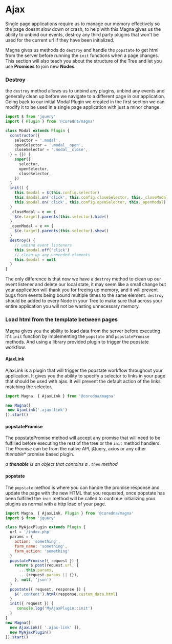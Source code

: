 # Ajax
Single page applications require us to manage our memory effectively so the page doesnt slow down or crash, to help 
with this Magna gives us the ability to unbind our events, destroy any third party plugins that won't be used for 
the current url if they have been initialized.

Magna gives us methods do `destroy` and handle the `popstate` to get html from the server before running the 
`init` functions when a page changes. This section will also teach you about the structure of the Tree and let you 
use **Promises** to join new **Nodes**.

### Destroy
the `destroy` method allows us to unbind any plugins, unbind any events and generally clean up before we navigate to 
a different page in our application. Going back to our initial Modal Plugin we created in the first section we can 
modify it to be used in a single page application with just a minor change.

```javascript
import $ from 'jquery'
import { Plugin } from '@coredna/magna'

class Modal extends Plugin {
  constructor({
    selector = '.modal',
    openSelector = '.modal__open',
    closeSelector = '.modal__close',
  } = {}) {
    super({
      selector,
      openSelector,
      closeSelector,
    })
  }
  init() {
    this.$modal = $(this.config.selector)
    this.$modal.on('click', this.config.closeSelector, this._closeModal)
    this.$modal.on('click', this.config.openSelector, this._openModal)
  }
  _closeModal = e => {
    $(e.target).parents(this.selector).hide()
  }
  _openModal = e => {
    $(e.target).parents(this.selector).show()
  }
  destroy() {
    // unbind event listeners
    this.$modal.off('click')
    // clean up any unneeded elements
    this.$modal = null
  }
}
```

The only difference is that now we have a `destroy` method to clean up our event listener and delete our local state,
it may seem like a small change but your application will thank you for freeing up memory, and it will prevent bugs 
from events being bound multiple times to the same element. `destroy` should be added to every Node in your Tree to 
make sure that across your entire application you will not be wasting unnecessary memory.

### Load html from the template between pages
Magna gives you the ability to load data from the server before executing it's `init` function by implementing the
 `popstate` and `popstatePromise` methods. And using a library provided plugin to trigger the popstate workflow.
 
#### AjaxLink
AjaxLink is a plugin that will trigger the popstate workflow throughout your application. It gives you the ability to
 specify a selector to links in your page that should be used with ajax. It will prevent the default action of the 
 links matching the selector.
 
 ```javascript
import Magna, { AjaxLink } from '@coredna/magna'

new Magna([
  new AjaxLink('.ajax-link')
]).start()
```
 
#### popstatePromise
The popstatePromise method will accept any promise that will need to be fulfilled before executing the rest of the 
tree or the `init` method handlers. The *Promise* can be from the native API, jQuery, axios or any other *thenable** 
promise based plugin.

*a **thenable** is an object that contains a `.then` method*

#### popstate
The `popstate` method is where you can handle the promise response and update the page with the new HTML that you 
requested, once popstate has been fulfilled the `init` method will be called to continue initializing your plugins as
 normal with a http load of your page.

```javascript
import Magna, { AjaxLink, Plugin } from '@coredna/magna'
import $ from 'jquery'

class MyAjaxPlugin extends Plugin {
  url = '/index.php'
  params = {
    action: 'something',
    form_name: 'something',
    form_action: 'something'
  }
  popstatePromise({ request }) {
    return $.post(request.url, { 
      ...this.params, 
      ...(request.params || {}),
    }, null, 'json')
  }
  popstate({ request, response }) {
    $('.content').html(response.custom_data.html) 
  }
  init({ request }) {
     console.log('MyAjaxPlugin::init')
  }
}
new Magna([
  new AjaxLink([ '.ajax-link' ]),
  new MyAjaxPlugin()
]).start()
```
